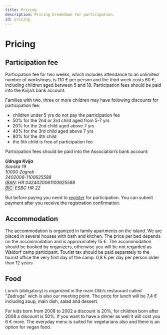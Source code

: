 ```yaml
---
title: Pricing
description: Pricing breakdown for participation.
id: pricing
---
```


# Pricing

## Participation fee

Participation fee for two weeks, which includes attendance to an unlimited number of workshops, is 110 € per person and the third week costs 60 €, including children aged between 5 and 18. Participation fees should be paid into the Kvija’s bank account.

Families with two, three or more children may have following discounts for participation fee:

* children under 5 yrs do not pay the participation fee
* 50% for the 2nd or 3rd child aged from 5-7 yrs
* 20% for the 2nd child aged above 7 yrs
* 40% for the 3rd child aged above 7 yrs
* 80% for the 4th child
* the 5th child is free of participation fee

Participation fees should be paid into the Association’s bank account:

<address>
  <strong>Udruga Kvija</strong><br>
  Savska 19<br>
  10000 Zagreb<br>
  2402006-1100625588<br>
  <abbr title="International Bank Account Number">IBAN</abbr>: HR 0424020061100625588<br>
  <abbr title="Bank Identifier Code">BIC</abbr>: ESBC HR 22<br>
</address>

But before paying you need to [register](https://docs.google.com/forms/d/1cQIyvfsGTy_K0frFLOO6siQK34gD1zJOe7MS5kwtS84/viewform) for participation. You can submit payment after you receive the registration confirmation.

## Accommodation

The accommodation is organized in family apartments on the island. We are placed in several houses with bath and kitchen. The price per bed depends on the accommodation and is approximately 15 €. The accommodation should be booked by organizers, otherwise you will be not regarded as Waldorf camp participant. Tourist tax should be paid separately to the tourist office the very first day of the camp: 0,8 € per day per person older than 12 years.

## Food

Lunch (obligatory) is organized in the main Olib’s restaurant called "Zadruga" wich is also our meeting point. The price for lunch will be 7,4 € including soup, main dish, salad and dessert.

For kids born from 2008 to 2002 a discount is 20%, for children born after 2008 a discount is 50%. If you want to have a dinner as well it will cost you 6 € more. The everyday menu is suited for vegetarians also and there is an option for vegan food.
